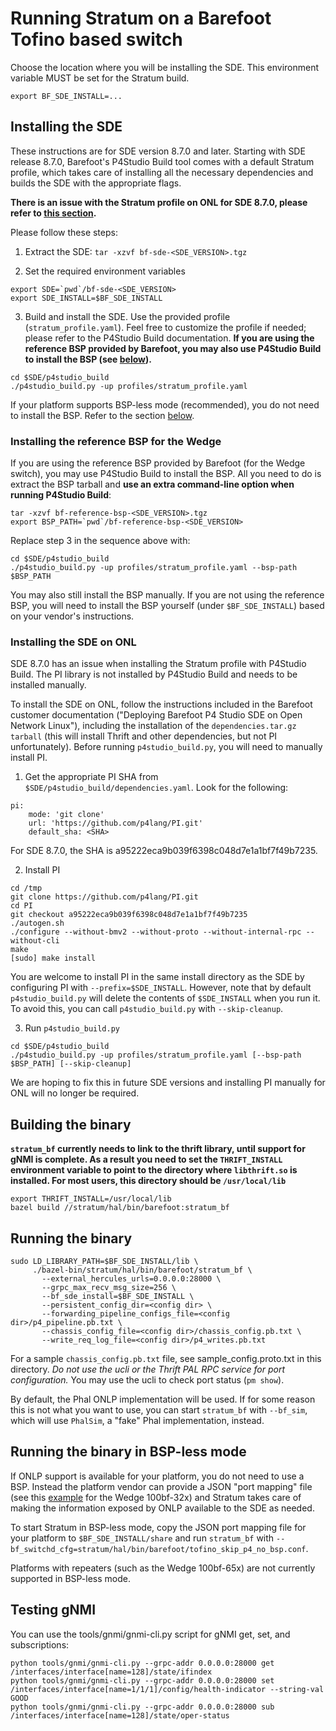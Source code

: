 # Running Stratum on a Barefoot Tofino based switch

Choose the location where you will be installing the SDE. This environment
variable MUST be set for the Stratum build.
```
export BF_SDE_INSTALL=...
```

## Installing the SDE

These instructions are for SDE version 8.7.0 and later. Starting with SDE
release 8.7.0, Barefoot's P4Studio Build tool comes with a default Stratum
profile, which takes care of installing all the necessary dependencies and
builds the SDE with the appropriate flags.

**There is an issue with the Stratum profile on ONL for SDE 8.7.0, please refer
  to [this section](#installing-the-sde-on-onl).**

Please follow these steps:

 1. Extract the SDE: `tar -xzvf bf-sde-<SDE_VERSION>.tgz`

 2. Set the required environment variables
```
export SDE=`pwd`/bf-sde-<SDE_VERSION>
export SDE_INSTALL=$BF_SDE_INSTALL
```

 3. Build and install the SDE. Use the provided profile
    (`stratum_profile.yaml`). Feel free to customize the profile if needed;
    please refer to the P4Studio Build documentation. **If you are using the
    reference BSP provided by Barefoot, you may also use P4Studio Build to
    install the BSP (see
    [below](#installing-the-reference-bsp-for-the-wedge)).**
```
cd $SDE/p4studio_build
./p4studio_build.py -up profiles/stratum_profile.yaml
```

If your platform supports BSP-less mode (recommended), you do not need to
install the BSP. Refer to the section
[below](#running-the-binary-in-bsp-less-mode).

### Installing the reference BSP for the Wedge

If you are using the reference BSP provided by Barefoot (for the Wedge switch),
you may use P4Studio Build to install the BSP. All you need to do is extract the
BSP tarball and **use an extra command-line option when running P4Studio
Build**:

```
tar -xzvf bf-reference-bsp-<SDE_VERSION>.tgz
export BSP_PATH=`pwd`/bf-reference-bsp-<SDE_VERSION>
```
Replace step 3 in the sequence above with:
```
cd $SDE/p4studio_build
./p4studio_build.py -up profiles/stratum_profile.yaml --bsp-path $BSP_PATH
```

You may also still install the BSP manually. If you are not using the reference
BSP, you will need to install the BSP yourself (under `$BF_SDE_INSTALL`) based
on your vendor's instructions.

### Installing the SDE on ONL

SDE 8.7.0 has an issue when installing the Stratum profile with P4Studio
Build. The PI library is not installed by P4Studio Build and needs to be
installed manually.

To install the SDE on ONL, follow the instructions included in the Barefoot
customer documentation ("Deploying Barefoot P4 Studio SDE on Open Network
Linux"), including the installation of the `dependencies.tar.gz tarball` (this
will install Thrift and other dependencies, but not PI unfortunately). Before
running `p4studio_build.py`, you will need to manually install PI.

 1. Get the appropriate PI SHA from
 `$SDE/p4studio_build/dependencies.yaml`. Look for the following:
```
pi:
    mode: 'git clone'
    url: 'https://github.com/p4lang/PI.git'
    default_sha: <SHA>
```

For SDE 8.7.0, the SHA is a95222eca9b039f6398c048d7e1a1bf7f49b7235.

 2. Install PI
```
cd /tmp
git clone https://github.com/p4lang/PI.git
cd PI
git checkout a95222eca9b039f6398c048d7e1a1bf7f49b7235
./autogen.sh
./configure --without-bmv2 --without-proto --without-internal-rpc --without-cli
make
[sudo] make install
```

You are welcome to install PI in the same install directory as the SDE by
configuring PI with `--prefix=$SDE_INSTALL`. However, note that by default
`p4studio_build.py` will delete the contents of `$SDE_INSTALL` when you run
it. To avoid this, you can call `p4studio_build.py` with `--skip-cleanup`.

 3. Run `p4studio_build.py`
```
cd $SDE/p4studio_build
./p4studio_build.py -up profiles/stratum_profile.yaml [--bsp-path $BSP_PATH] [--skip-cleanup]
```

We are hoping to fix this in future SDE versions and installing PI manually for
ONL will no longer be required.

## Building the binary

**`stratum_bf` currently needs to link to the thrift library, until support for
  gNMI is complete. As a result you need to set the `THRIFT_INSTALL` environment
  variable to point to the directory where `libthrift.so` is installed. For most
  users, this directory should be `/usr/local/lib`**
```
export THRIFT_INSTALL=/usr/local/lib
bazel build //stratum/hal/bin/barefoot:stratum_bf
```

## Running the binary

```
sudo LD_LIBRARY_PATH=$BF_SDE_INSTALL/lib \
     ./bazel-bin/stratum/hal/bin/barefoot/stratum_bf \
       --external_hercules_urls=0.0.0.0:28000 \
       --grpc_max_recv_msg_size=256 \
       --bf_sde_install=$BF_SDE_INSTALL \
       --persistent_config_dir=<config dir> \
       --forwarding_pipeline_configs_file=<config dir>/p4_pipeline.pb.txt \
       --chassis_config_file=<config dir>/chassis_config.pb.txt \
       --write_req_log_file=<config dir>/p4_writes.pb.txt
```

For a sample `chassis_config.pb.txt` file, see sample_config.proto.txt in this
directory. *Do not use the ucli or the Thrift PAL RPC service for port
configuration.* You may use the ucli to check port status (`pm show`).

By default, the Phal ONLP implementation will be used. If for some reason this
is not what you want to use, you can start `stratum_bf` with `--bf_sim`, which
will use `PhalSim`, a "fake" Phal implementation, instead.

## Running the binary in BSP-less mode

If ONLP support is available for your platform, you do not need to use a
BSP. Instead the platform vendor can provide a JSON "port mapping" file (see
this [example](platforms/accton_wedge_32x_port_map.json) for the Wedge
100bf-32x) and Stratum takes care of making the information exposed by ONLP
available to the SDE as needed.

To start Stratum in BSP-less mode, copy the JSON port mapping file for your
platform to `$BF_SDE_INSTALL/share` and run `stratum_bf` with
`--bf_switchd_cfg=stratum/hal/bin/barefoot/tofino_skip_p4_no_bsp.conf`.

Platforms with repeaters (such as the Wedge 100bf-65x) are not currently
supported in BSP-less mode.

## Testing gNMI

You can use the tools/gnmi/gnmi-cli.py script for gNMI get, set, and subscriptions:
```
python tools/gnmi/gnmi-cli.py --grpc-addr 0.0.0.0:28000 get /interfaces/interface[name=128]/state/ifindex
python tools/gnmi/gnmi-cli.py --grpc-addr 0.0.0.0:28000 set /interfaces/interface[name=1/1/1]/config/health-indicator --string-val GOOD
python tools/gnmi/gnmi-cli.py --grpc-addr 0.0.0.0:28000 sub /interfaces/interface[name=128]/state/oper-status
```

